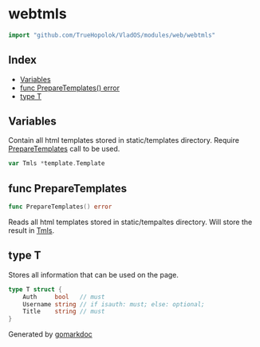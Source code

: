 <!-- Code generated by gomarkdoc. DO NOT EDIT -->

# webtmls

```go
import "github.com/TrueHopolok/VladOS/modules/web/webtmls"
```

## Index

- [Variables](<#variables>)
- [func PrepareTemplates\(\) error](<#PrepareTemplates>)
- [type T](<#T>)


## Variables

<a name="Tmls"></a>Contain all html templates stored in static/templates directory. Require [PrepareTemplates](<#PrepareTemplates>) call to be used.

```go
var Tmls *template.Template
```

<a name="PrepareTemplates"></a>
## func PrepareTemplates

```go
func PrepareTemplates() error
```

Reads all html templates stored in static/tempaltes directory. Will store the result in [Tmls](<#Tmls>).

<a name="T"></a>
## type T

Stores all information that can be used on the page.

```go
type T struct {
    Auth     bool   // must
    Username string // if isauth: must; else: optional;
    Title    string // must
}
```

Generated by [gomarkdoc](<https://github.com/princjef/gomarkdoc>)
